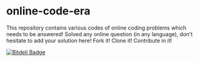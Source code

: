 online-code-era
===============

This repository contains various codes of online coding problems which needs to be answered! Solved any online question (in any language), don't hesitate to add your solution here! Fork it! Clone it! Contribute in it!


[![Bitdeli Badge](https://d2weczhvl823v0.cloudfront.net/Deepanshu2017/online-code-era/trend.png)](https://bitdeli.com/free "Bitdeli Badge")

